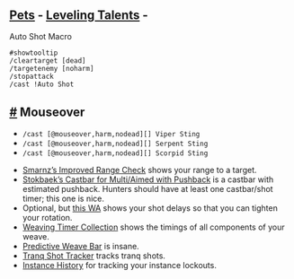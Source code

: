 <h2 style="border-bottom: none; margin-top: 6px">
        <a href="/Hunter/Pets.md">Pets</a> -
        <a href="/Hunter/Leveling Talents.md">Leveling Talents</a> -
      </h2>


Auto Shot Macro
<div class="language-plaintext highlighter-rouge"><div class="highlight"><pre class="highlight"><code>#showtooltip
/cleartarget [dead]
/targetenemy [noharm]
/stopattack
/cast !Auto Shot
</code></pre></div></div>

<h2 id="mouseover">
    <a href="#mouseover">#</a> Mouseover
</h2>

<ul>
  <li><code class="language-plaintext highlighter-rouge">/cast [@mouseover,harm,nodead][] Viper Sting</code></li>
  <li><code class="language-plaintext highlighter-rouge">/cast [@mouseover,harm,nodead][] Serpent Sting</code></li>
  <li><code class="language-plaintext highlighter-rouge">/cast [@mouseover,harm,nodead][] Scorpid Sting</code></li>
</ul>

<ul>
  <li><a href="https://wago.io/-EGVBCgFU">Smarnz’s Improved Range Check</a> shows your range to a target.</li>
  <li><a href="https://wago.io/92y4H96_t">Stokbaek’s Castbar for Multi/Aimed with Pushback</a> is a castbar with estimated pushback.  Hunters should have at least one castbar/shot timer; this one is nice.</li>
  <li>Optional, but <a href="https://wago.io/oYIjS228K">this WA</a> shows your shot delays so that you can tighten your rotation.</li>
  <li><a href="https://wago.io/oBjregGjL">Weaving Timer Collection</a> shows the timings of all components of your weave.</li>
  <li><a href="https://wago.io/K6nl2clmn">Predictive Weave Bar</a> is insane.</li>
  <li><a href="https://wago.io/GaRv7KK51/1">Tranq Shot Tracker</a> tracks tranq shots.</li>
  <li><a href="https://wago.io/OXlZupyKm/6">Instance History</a> for tracking your instance lockouts.
<!-- https://wago.io/FX0Q1REGv --></li>
</ul>
